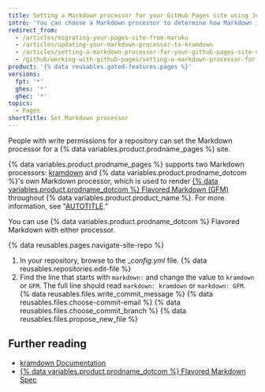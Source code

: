 ```yaml
---
title: Setting a Markdown processor for your GitHub Pages site using Jekyll
intro: 'You can choose a Markdown processor to determine how Markdown is rendered on your {% data variables.product.prodname_pages %} site.'
redirect_from:
  - /articles/migrating-your-pages-site-from-maruku
  - /articles/updating-your-markdown-processor-to-kramdown
  - /articles/setting-a-markdown-processor-for-your-github-pages-site-using-jekyll
  - /github/working-with-github-pages/setting-a-markdown-processor-for-your-github-pages-site-using-jekyll
product: '{% data reusables.gated-features.pages %}'
versions:
  fpt: '*'
  ghes: '*'
  ghec: '*'
topics:
  - Pages
shortTitle: Set Markdown processor
---
```


People with write permissions for a repository can set the Markdown processor for a {% data variables.product.prodname_pages %} site.

{% data variables.product.prodname_pages %} supports two Markdown processors: [kramdown](http://kramdown.gettalong.org/) and {% data variables.product.prodname_dotcom %}'s own Markdown processor, which is used to render [{% data variables.product.prodname_dotcom %} Flavored Markdown (GFM)](https://github.github.com/gfm/) throughout {% data variables.product.product_name %}. For more information, see "[AUTOTITLE](/get-started/writing-on-github/getting-started-with-writing-and-formatting-on-github/about-writing-and-formatting-on-github)."

You can use {% data variables.product.prodname_dotcom %} Flavored Markdown with either processor.

{% data reusables.pages.navigate-site-repo %}
1. In your repository, browse to the __config.yml_ file.
{% data reusables.repositories.edit-file %}
1. Find the line that starts with `markdown:` and change the value to `kramdown` or `GFM`. The full line should read `markdown: kramdown` or `markdown: GFM`.
{% data reusables.files.write_commit_message %}
{% data reusables.files.choose-commit-email %}
{% data reusables.files.choose_commit_branch %}
{% data reusables.files.propose_new_file %}

## Further reading

* [kramdown Documentation](https://kramdown.gettalong.org/documentation.html)
* [{% data variables.product.prodname_dotcom %} Flavored Markdown Spec](https://github.github.com/gfm/)
